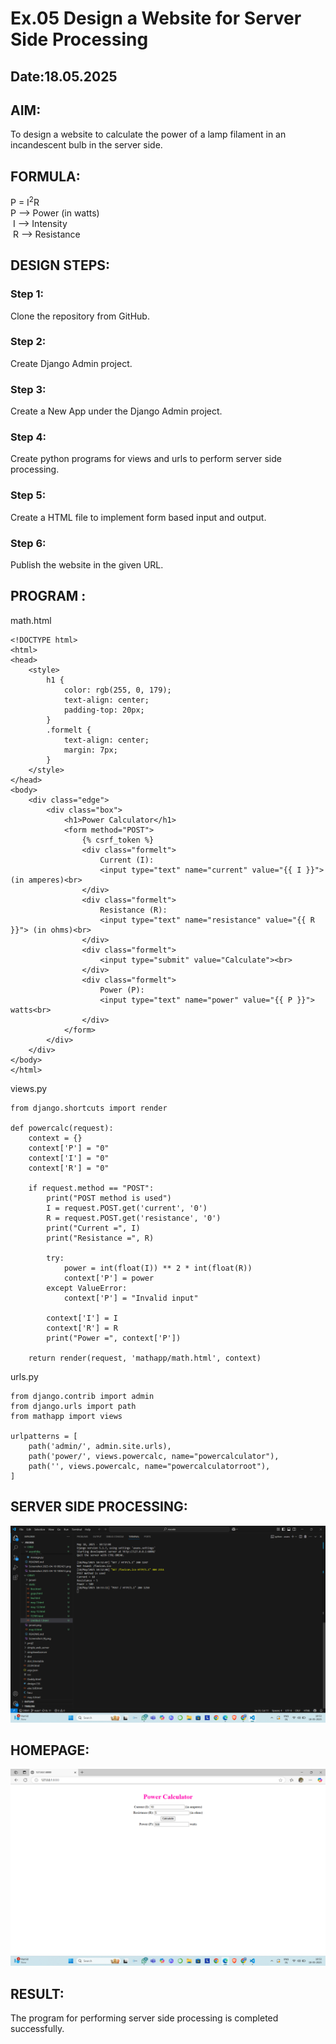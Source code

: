 # Ex.05 Design a Website for Server Side Processing
## Date:18.05.2025

## AIM:
 To design a website to calculate the power of a lamp filament in an incandescent bulb in the server side. 


## FORMULA:
P = I<sup>2</sup>R
<br> P --> Power (in watts)
<br> I --> Intensity
<br> R --> Resistance

## DESIGN STEPS:

### Step 1:
Clone the repository from GitHub.

### Step 2:
Create Django Admin project.

### Step 3:
Create a New App under the Django Admin project.

### Step 4:
Create python programs for views and urls to perform server side processing.

### Step 5:
Create a HTML file to implement form based input and output.

### Step 6:
Publish the website in the given URL.

## PROGRAM :
math.html
```
<!DOCTYPE html>
<html>
<head>
    <style>
        h1 {
            color: rgb(255, 0, 179);
            text-align: center;
            padding-top: 20px;
        }
        .formelt {
            text-align: center;
            margin: 7px;
        }
    </style>
</head>
<body>
    <div class="edge">
        <div class="box">
            <h1>Power Calculator</h1>
            <form method="POST">
                {% csrf_token %}
                <div class="formelt">
                    Current (I): 
                    <input type="text" name="current" value="{{ I }}"> (in amperes)<br>
                </div>
                <div class="formelt">
                    Resistance (R): 
                    <input type="text" name="resistance" value="{{ R }}"> (in ohms)<br>
                </div>
                <div class="formelt">
                    <input type="submit" value="Calculate"><br>
                </div>
                <div class="formelt">
                    Power (P): 
                    <input type="text" name="power" value="{{ P }}"> watts<br>
                </div>
            </form>
        </div>
    </div>
</body>
</html>
```
views.py
```
from django.shortcuts import render

def powercalc(request):
    context = {}
    context['P'] = "0"
    context['I'] = "0"
    context['R'] = "0"

    if request.method == "POST":
        print("POST method is used")
        I = request.POST.get('current', '0')
        R = request.POST.get('resistance', '0')
        print("Current =", I)
        print("Resistance =", R)

        try:
            power = int(float(I)) ** 2 * int(float(R))
            context['P'] = power
        except ValueError:
            context['P'] = "Invalid input"
        
        context['I'] = I
        context['R'] = R
        print("Power =", context['P'])

    return render(request, 'mathapp/math.html', context)
```
urls.py
```
from django.contrib import admin
from django.urls import path
from mathapp import views

urlpatterns = [
    path('admin/', admin.site.urls),
    path('power/', views.powercalc, name="powercalculator"),
    path('', views.powercalc, name="powercalculatorroot"),
]
```
## SERVER SIDE PROCESSING:
![alt text](<Screenshot (27).png>)

## HOMEPAGE:
![alt text](<Screenshot (26).png>)

## RESULT:
The program for performing server side processing is completed successfully.
